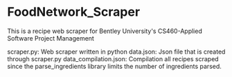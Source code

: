 # FoodNetwork_Scraper
This is a recipe web scraper for Bentley University's CS460-Applied Software Project Management

scraper.py: Web scraper written in python
data.json: Json file that is created through scraper.py
data_compilation.json: Compilation all recipes scraped since the parse_ingredients library limits the number of ingredients parsed.